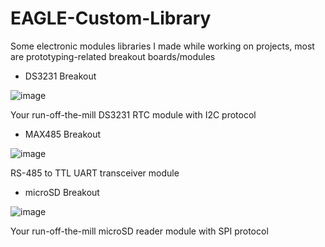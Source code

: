 # EAGLE-Custom-Library
Some electronic modules libraries I made while working on projects, most are prototyping-related breakout boards/modules

- DS3231 Breakout

![image](https://user-images.githubusercontent.com/39242417/143857845-697a7374-64b2-4a7a-a9d9-26c3647f5540.png)

Your run-off-the-mill DS3231 RTC module with I2C protocol

- MAX485 Breakout

![image](https://user-images.githubusercontent.com/39242417/143858069-9b3c1838-c0c5-4fa0-a9b5-937bc1e412ab.png)

RS-485 to TTL UART transceiver module

- microSD Breakout

![image](https://user-images.githubusercontent.com/39242417/143858282-c8bf7d27-4653-474f-b84f-9345f4e42592.png)

Your run-off-the-mill microSD reader module with SPI protocol

